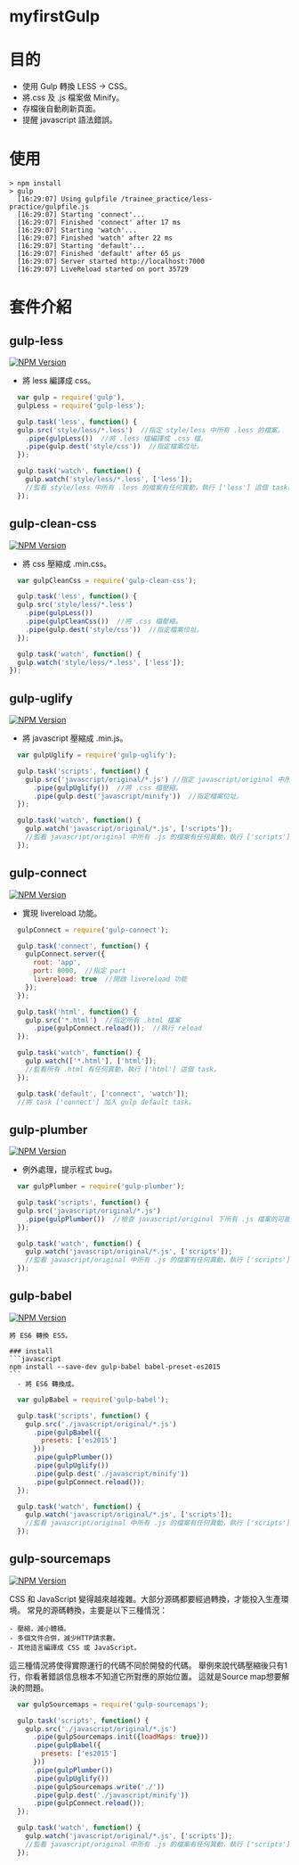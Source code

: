# myfirstGulp
# 目的
  - 使用 Gulp 轉換 LESS → CSS。
  - 將.css 及 .js 檔案做 Minify。
  - 存檔後自動刷新頁面。
  - 提醒 javascript 語法錯誤。

# 使用
  ```
  > npm install
  > gulp
    [16:29:07] Using gulpfile /trainee_practice/less-practice/gulpfile.js
    [16:29:07] Starting 'connect'...
    [16:29:07] Finished 'connect' after 17 ms
    [16:29:07] Starting 'watch'...
    [16:29:07] Finished 'watch' after 22 ms
    [16:29:07] Starting 'default'...
    [16:29:07] Finished 'default' after 65 μs
    [16:29:07] Server started http://localhost:7000
    [16:29:07] LiveReload started on port 35729
  ```

# 套件介紹

## gulp-less
<a href="https://www.npmjs.com/package/gulp-less"><img alt="NPM Version" src="https://img.shields.io/npm/v/gulp-less.svg?style=flat"/></a>
  - 將 less 編譯成 css。
```javascript
  var gulp = require('gulp'),
  gulpLess = require('gulp-less');

  gulp.task('less', function() {
  gulp.src('style/less/*.less')  //指定 style/less 中所有 .less 的檔案。
    .pipe(gulpLess())  //將 .less 檔編譯成 .css 檔。
    .pipe(gulp.dest('style/css'))  //指定檔案位址。
  });

  gulp.task('watch', function() {
    gulp.watch('style/less/*.less', ['less']);
    //監看 style/less 中所有 .less 的檔案有任何異動，執行 ['less'] 這個 task。
  });
```

## gulp-clean-css
<a href="https://www.npmjs.com/package/gulp-clean-css"><img alt="NPM Version" src="https://img.shields.io/npm/v/gulp-clean-css.svg?style=flat"/></a>
  - 將 css 壓縮成 .min.css。
  ```javascript
    var gulpCleanCss = require('gulp-clean-css');

    gulp.task('less', function() {
    gulp.src('style/less/*.less')
      .pipe(gulpLess())
      .pipe(gulpCleanCss())  //將 .css 檔壓縮。
      .pipe(gulp.dest('style/css'))  //指定檔案位址。
    });

    gulp.task('watch', function() {
    gulp.watch('style/less/*.less', ['less']);
  });
  ```
## gulp-uglify
<a href="https://www.npmjs.com/package/gulp-uglify"><img alt="NPM Version" src="https://img.shields.io/npm/v/gulp-uglify.svg?style=flat"/></a>
  - 將 javascript 壓縮成 .min.js。
  ```javascript
    var gulpUglify = require('gulp-uglify');

    gulp.task('scripts', function() {
      gulp.src('javascript/original/*.js') //指定 javascript/original 中所有 .js 的檔案。
        .pipe(gulpUglify())  //將 .css 檔壓縮。
        .pipe(gulp.dest('javascript/minify'))  //指定檔案位址。
    });

    gulp.task('watch', function() {
      gulp.watch('javascript/original/*.js', ['scripts']);
      //監看 javascript/original 中所有 .js 的檔案有任何異動，執行 ['scripts'] 這個 task。
    });
  ```
## gulp-connect
<a href="https://www.npmjs.com/package/gulp-connect"><img alt="NPM Version" src="https://img.shields.io/npm/v/gulp-connect.svg?style=flat"/></a>
  - 實現 livereload 功能。
  ```javascript
    gulpConnect = require('gulp-connect');

    gulp.task('connect', function() {
      gulpConnect.server({
        root: 'app',
        port: 8000,  //指定 port
        livereload: true  //開啟 livereload 功能
      });
    });

    gulp.task('html', function() {
      gulp.src('*.html')  //指定所有 .html 檔案
        .pipe(gulpConnect.reload());  //執行 reload
    });

    gulp.task('watch', function() {
      gulp.watch(['*.html'], ['html']);
      //監看所有 .html 有任何異動，執行 ['html'] 這個 task。
    });

    gulp.task('default', ['connect', 'watch']);
    //將 task ['connect'] 加入 gulp default task。
  ```
## gulp-plumber
<a href="https://www.npmjs.com/package/gulp-plumber"><img alt="NPM Version" src="https://img.shields.io/npm/v/gulp-plumber.svg?style=flat"/></a>
  - 例外處理，提示程式 bug。
  ```javascript
    var gulpPlumber = require('gulp-plumber');

    gulp.task('scripts', function() {
    gulp.src('javascript/original/*.js')
      .pipe(gulpPlumber())  //檢查 javascript/original 下所有 .js 檔案的可能錯誤。
    });

    gulp.task('watch', function() {
      gulp.watch('javascript/original/*.js', ['scripts']);
      //監看 javascript/original 中所有 .js 的檔案有任何異動，執行 ['scripts'] 這個 task。
    });
  ```
## gulp-babel
<a href="https://www.npmjs.com/package/gulp-babel"><img alt="NPM Version" src="https://img.shields.io/npm/v/gulp-babel.svg?style=flat"/></a>

	將 ES6 轉換 ES5。

	### install
	```javascript
	npm install --save-dev gulp-babel babel-preset-es2015
	```
	  - 將 ES6 轉換成。
  ```javascript
    var gulpBabel = require('gulp-babel');

    gulp.task('scripts', function() {
      gulp.src('./javascript/original/*.js')
        .pipe(gulpBabel({
          presets: ['es2015']
        }))
        .pipe(gulpPlumber())
        .pipe(gulpUglify())
        .pipe(gulp.dest('./javascript/minify'))
        .pipe(gulpConnect.reload());
    });

    gulp.task('watch', function() {
      gulp.watch('javascript/original/*.js', ['scripts']);
      //監看 javascript/original 中所有 .js 的檔案有任何異動，執行 ['scripts'] 這個 task。
    });
  ```


## gulp-sourcemaps
<a href="https://www.npmjs.com/package/gulp-sourcemaps"><img alt="NPM Version" src="https://img.shields.io/npm/v/gulp-sourcemaps.svg?style=flat"/></a>

CSS 和 JavaScript 變得越來越複雜。大部分源碼都要經過轉換，才能投入生產環境。
常見的源碼轉換，主要是以下三種情況：

	- 壓縮，減小體積。
	- 多個文件合併，減少HTTP請求數。
	- 其他語言編譯成 CSS 或 JavaScript。

這三種情況將使得實際運行的代碼不同於開發的代碼。
舉例來說代碼壓縮後只有1行，你看著錯誤信息根本不知道它所對應的原始位置。
這就是Source map想要解決的問題。

  ```javascript
    var gulpSourcemaps = require('gulp-sourcemaps');

    gulp.task('scripts', function() {
      gulp.src('./javascript/original/*.js')
        .pipe(gulpSourcemaps.init({loadMaps: true}))
        .pipe(gulpBabel({
          presets: ['es2015']
        }))
        .pipe(gulpPlumber())
        .pipe(gulpUglify())
        .pipe(gulpSourcemaps.write('./'))
        .pipe(gulp.dest('./javascript/minify'))
        .pipe(gulpConnect.reload());
    });

    gulp.task('watch', function() {
      gulp.watch('javascript/original/*.js', ['scripts']);
      //監看 javascript/original 中所有 .js 的檔案有任何異動，執行 ['scripts'] 這個 task。
    });
  ```